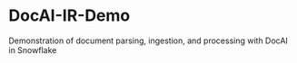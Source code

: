# DocAI-IR-Demo
Demonstration of document parsing, ingestion, and processing with DocAI in Snowflake
